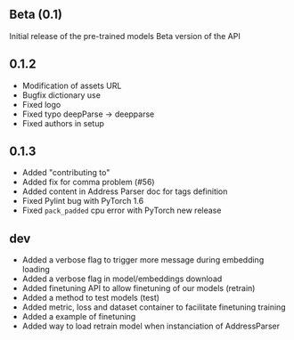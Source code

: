 ## Beta (0.1)
Initial release of the pre-trained models
Beta version of the API

## 0.1.2

- Modification of assets URL
- Bugfix dictionary use
- Fixed logo
- Fixed typo deepParse -> deepparse
- Fixed authors in setup

## 0.1.3

- Added "contributing to"
- Added fix for comma problem (#56)
- Added content in Address Parser doc for tags definition
- Fixed Pylint bug with PyTorch 1.6 
- Fixed `pack_padded` cpu error with PyTorch new release

## dev

- Added a verbose flag to trigger more message during embedding loading
- Added a verbose flag in model/embeddings download
- Added finetuning API to allow finetuning of our models (retrain)
- Added a method to test models (test)
- Added metric, loss and dataset container to facilitate finetuning training
- Added a example of finetuning
- Added way to load retrain model when instanciation of AddressParser

